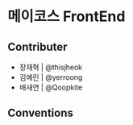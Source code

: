 # 메이코스 FrontEnd

<h2>Contributer</h2>
<ul>
  <li>장재혁 | @thisjheok</li>
  <li>김예린 | @yerroong</li>
  <li>배새연 | @Qoopkite</li>
</ul>
<h2>Conventions</h2>
<ul>

</ul>

